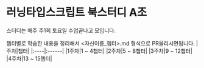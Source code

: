 # 러닝타입스크립트 북스터디 A조

스터디는 매주 주1회 토요일 수업끝나고 모입니다.

챕터별로 학습한 내용을 정리해서 <자신이름_챕터>.md 형식으로 PR올리시면됩니다.
|주차|챕터|
|:----|:------|
|1주차|1 ~ 4챕터|
|2주차|5 ~ 8챕터|
|3주차|9 ~ 12챕터|
|4주차|13 ~ 15챕터|
